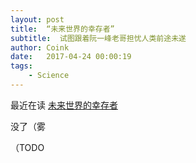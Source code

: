 ```yaml
---
layout: post
title:  “未来世界的幸存者”
subtitle:  试图跟着阮一峰老哥担忧人类前途未遂
author: Coink
date:   2017-04-24 00:00:19
tags:
    - Science
---
```


最近在读 [未来世界的幸存者](https://ruanyf.github.io/survivor/)



没了（雾

（TODO